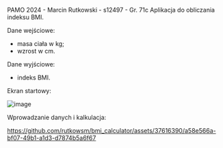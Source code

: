 PAMO 2024 - Marcin Rutkowski - s12497 - Gr. 71c
Aplikacja do obliczania indeksu BMI.

Dane wejściowe: 
  - masa ciała w kg;
  - wzrost w cm.

Dane wyjściowe: 
  - indeks BMI.

Ekran startowy:

![image](https://github.com/rutkowsm/bmi_calculator/assets/37616390/e5de9a96-0f81-43c0-a6b8-8b9bd470036b)

Wprowadzanie danych i kalkulacja:

https://github.com/rutkowsm/bmi_calculator/assets/37616390/a58e566a-bf07-49b1-a1d3-d7874b5a6f67


